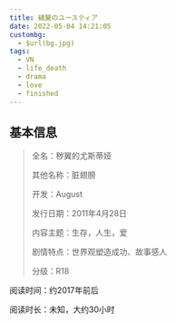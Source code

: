 ```yaml
---
title: 穢翼のユースティア
date: 2022-05-04 14:21:05
custombg:
  - $url(bg.jpg)
tags:
  - VN
  - life_death
  - drama
  - love
  - finished
---
```


## 基本信息

> 全名：秽翼的尤斯蒂娅
> 
> 其他名称：脏翅膀
> 
> 开发：August
> 
> 发行日期：2011年4月28日
> 
> 内容主题：生存，人生，爱
> 
> 剧情特点：世界观塑造成功、故事感人
> 
> 分级：R18

阅读时间：约2017年前后

阅读时长：未知，大约30小时

